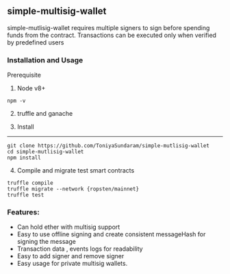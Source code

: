 ## simple-multisig-wallet

simple-mutlisig-wallet requires multiple signers to sign before spending funds from the contract. Transactions can be executed only when verified by predefined users

### Installation and Usage

Prerequisite

1. Node v8+
```
npm -v
```
2. truffle and ganache

3. Install
-------------
```
git clone https://github.com/ToniyaSundaram/simple-mutlisig-wallet
cd simple-mutlisig-wallet
npm install
```
4. Compile and migrate test smart contracts
```
truffle compile
truffle migrate --network {ropsten/mainnet}
truffle test
```
### Features:
- Can hold ether with multisig support
- Easy to use offline signing and create consistent messageHash for signing the message
- Transaction data , events logs for readability
- Easy to add signer and remove signer
- Easy usage for private multisig wallets.


